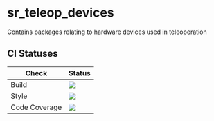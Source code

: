 # sr_teleop_devices

Contains packages relating to hardware devices used in teleoperation

## CI Statuses

Check | Status
---|---
Build|[<img src="https://codebuild.eu-west-2.amazonaws.com/badges?uuid=eyJlbmNyeXB0ZWREYXRhIjoid2dKWjdrcDFnV2R1ZzFJNUhxejh4UlJDenVSeEJzSzhzMFlENGRtRS9hMUNpS1FETUpIeDlmbktuZjlUQWpmQjdzOTdPY21tT2RGeFdHZVpYRGpPNWl3PSIsIml2UGFyYW1ldGVyU3BlYyI6InRMUkhlZ0R5djRGK2JEUlAiLCJtYXRlcmlhbFNldFNlcmlhbCI6MX0%3D&branch=melodic-devel"/>](https://eu-west-2.console.aws.amazon.com/codesuite/codebuild/projects/auto_sr_teleop_devices_melodic-devel_install_check/)
Style|[<img src="https://codebuild.eu-west-2.amazonaws.com/badges?uuid=eyJlbmNyeXB0ZWREYXRhIjoidW9rYVJaeXl3SUNSanUwbi9tQldEQS9uUHJvQWdCRnkxc2RoeVM2RWN5ZW9UMGJFeXdEdG1KVnpINU9IRHZzWXZVbTdDVWdJQ0RZVlpSRjNPM2N4Qk80PSIsIml2UGFyYW1ldGVyU3BlYyI6ImNtVDRDSEJGTDNqSGJFQXMiLCJtYXRlcmlhbFNldFNlcmlhbCI6MX0%3D&branch=melodic-devel"/>](https://eu-west-2.console.aws.amazon.com/codesuite/codebuild/projects/auto_sr_teleop_devices_melodic-devel_style_check/)
Code Coverage|[<img src="https://codebuild.eu-west-2.amazonaws.com/badges?uuid=eyJlbmNyeXB0ZWREYXRhIjoiZE9mTHU0d2MxKzRHWGFLOGN2M1A2bmJYbjJBM2ZTbEVhem1JbEkrWFpHUXUxOVY4a05HV2pyd3pvMTd0d1krZVVrY29VZGF6M2VXdWpJMjk5bGRCVXNZPSIsIml2UGFyYW1ldGVyU3BlYyI6Ijh5WlVQQWxJZTk1djhsNDIiLCJtYXRlcmlhbFNldFNlcmlhbCI6MX0%3D&branch=melodic-devel"/>](https://eu-west-2.console.aws.amazon.com/codesuite/codebuild/projects/auto_sr_teleop_devices_melodic-devel_code_coverage/)

